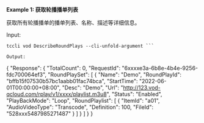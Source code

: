 **Example 1: 获取轮播播单列表**

获取所有轮播播单的播单列表、名称、描述等详细信息。

Input: 

```
tccli vod DescribeRoundPlays --cli-unfold-argument ```

Output: 
```
{
    "Response": {
        "TotalCount": 0,
        "RequestId": "6xxxxe3a-6b8e-4b4e-9256-fdc700064ef3",
        "RoundPlaySet": [
            {
                "Name": "Demo",
                "RoundPlayId": "bffb15f07530b57bc1aabb01fac74bca",
                "StartTime": "2022-06-01T00:00:00+08:00",
                "Desc": "Demo",
                "Url": "http://123.vod-qcloud.com/rplay/v1/xxxx/playlist.m3u8",
                "Status": "Enabled",
                "PlayBackMode": "Loop",
                "RoundPlaylist": [
                    {
                        "ItemId": "a01",
                        "AudioVideoType": "Transcode",
                        "Definition": 100,
                        "FileId": "528xxx5487985271487"
                    }
                ]
            }
        ]
    }
}
```

